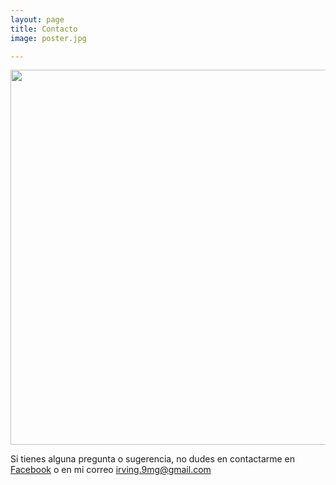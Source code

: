 ```yaml
---
layout: page
title: Contacto
image: poster.jpg

---
```



<p align="center">
  <img width="600" height="600" src= "https://raw.githubusercontent.com/Irvimg/irvimg2/gh-pages/assets/img/poster.jpg" >
</p>

Si tienes alguna pregunta o sugerencia, no dudes en contactarme en [Facebook](https://www.facebook.com/profile.php?id=100009679980482) o en mi correo irving.9mg@gmail.com
